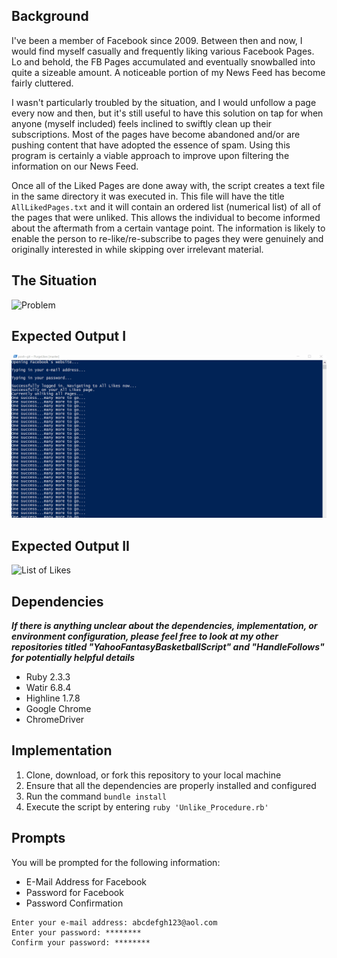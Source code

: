 ## Background

I've been a member of Facebook since 2009. Between then and now, I would find myself casually and frequently liking various Facebook Pages. Lo and behold, the FB Pages accumulated and eventually snowballed into quite a sizeable amount. A noticeable portion of my News Feed has become fairly cluttered.

I wasn't particularly troubled by the situation, and I would unfollow a page every now and then, but it's still useful to have this solution on tap for when anyone (myself included) feels inclined to swiftly clean up their subscriptions. Most of the pages have become abandoned and/or are pushing content that have adopted the essence of spam. Using this program is certainly a viable approach to improve upon filtering the information on our News Feed.

Once all of the Liked Pages are done away with, the script creates a text file in the same directory it was executed in. This file will have the title `AllLikedPages.txt` and it will contain an ordered list (numerical list) of all of the pages that were unliked. This allows the individual to become informed about the aftermath from a certain vantage point. The information is likely to enable the person to re-like/re-subscribe to pages they were genuinely and originally interested in while skipping over irrelevant material.

## The Situation

![Problem](Misc/FBLikesDisplay.gif)

## Expected Output I

![Solution](Misc/FBLikesOutput.gif)

## Expected Output II

![List of Likes](Misc/FBLikesOutputTextFile.gif)

## Dependencies
***If there is anything unclear about the dependencies, implementation, or environment configuration, please feel free to look at my other repositories titled "YahooFantasyBasketballScript" and "HandleFollows" for potentially helpful details***

- Ruby 2.3.3
- Watir 6.8.4
- Highline 1.7.8
- Google Chrome
- ChromeDriver

## Implementation

1) Clone, download, or fork this repository to your local machine
2) Ensure that all the dependencies are properly installed and configured
3) Run the command `bundle install`
4) Execute the script by entering `ruby 'Unlike_Procedure.rb'`

## Prompts

You will be prompted for the following information:
- E-Mail Address for Facebook
- Password for Facebook
- Password Confirmation

```
Enter your e-mail address: abcdefgh123@aol.com
Enter your password: ********
Confirm your password: ********
```
